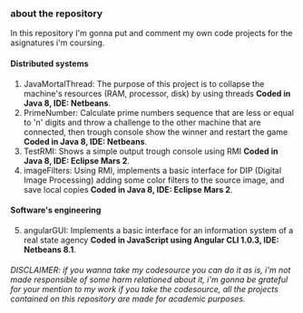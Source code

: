### about the repository
In this repository I'm gonna put and comment my own code projects for the asignatures i'm coursing.

#### Distributed systems
  1. JavaMortalThread: The purpose of this project is to collapse the machine's resources (RAM, processor, disk) by using threads **Coded in Java 8, IDE: Netbeans**.
  2. PrimeNumber: Calculate prime numbers sequence that are less or equal to 'n' digits and throw a challenge to the other machine that are connected, then trough console show the winner and restart the game **Coded in Java 8, IDE: Netbeans**.
  3. TestRMI: Shows a simple output trough console using RMI **Coded in Java 8, IDE: Eclipse Mars 2**.
  4. imageFilters: Using RMI, implements a basic interface for DIP (Digital Image Processing) adding some color filters to the source image, and save local copies **Coded in Java 8, IDE: Eclipse Mars 2**.

#### Software's engineering
  5. angularGUI: Implements a basic interface for an information system of a real state agency **Coded in JavaScript using Angular CLI 1.0.3, IDE: Netbeans 8.1**.
  

###### DISCLAIMER: if you wanna take my codesource you can do it as is, i'm not made responsible of some harm relationed about it, i'm gonna be grateful for your mention to my work if you take the codesource, all the projects contained on this repository are made for academic purposes.
